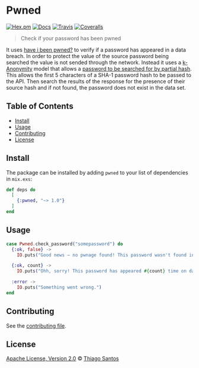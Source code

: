 # Pwned

[![Hex.pm](https://img.shields.io/hexpm/v/pwned.svg)](https://hex.pm/packages/pwned)
[![Docs](https://img.shields.io/badge/hex-docs-green.svg)](https://hexdocs.pm/pwned)
[![Travis](https://img.shields.io/travis/thiamsantos/pwned.svg)](https://travis-ci.org/thiamsantos/pwned)
[![Coveralls](https://img.shields.io/coveralls/thiamsantos/pwned.svg)](https://coveralls.io/github/thiamsantos/pwned?branch=master)

> Check if your password has been pwned

It uses [have i been pwned?](https://haveibeenpwned.com) to verify if a password has appeared in a data breach. In order to protect the value of the source password being searched the value is not sended through the network. Instead it uses a [k-Anonymity](https://en.wikipedia.org/wiki/K-anonymity) model that allows a [password to be searched for by partial hash](https://haveibeenpwned.com/API/v2#SearchingPwnedPasswordsByRange). This allows the first 5 characters of a SHA-1 password hash to be passed to the API. Then search the results of the response for the presence of their source hash and if not found, the password does not exist in the data set.

## Table of Contents

-   [Install](#install)
-   [Usage](#usage)
-   [Contributing](#contributing)
-   [License](#license)

## Install

The package can be installed by adding `pwned` to your list of dependencies in `mix.exs`:

```elixir
def deps do
  [
    {:pwned, "~> 1.0"}
  ]
end
```

## Usage

```elixir
case Pwned.check_password("somepassword") do
  {:ok, false} -> 
    IO.puts("Good news — no pwnage found! This password wasn't found in any of the Pwned Passwords loaded into Have I been pwned.")

  {:ok, count} -> 
    IO.puts("Ohh, sorry! This password has appeared #{count} time on data breaches.")

  :error -> 
    IO.puts("Something went wrong.")
end
```

## Contributing

See the [contributing file](CONTRIBUTING.md).

## License

[Apache License, Version 2.0](LICENSE.md) © [Thiago Santos](https://github.com/thiamsantos)
